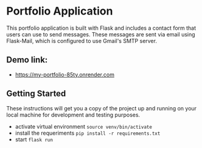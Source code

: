 # Portfolio Application

This portfolio application is built with Flask and includes a contact form that users can use to send messages. These messages are sent via email using Flask-Mail, which is configured to use Gmail's SMTP server.

## Demo link:

* https://my-portfolio-85ty.onrender.com

## Getting Started
These instructions will get you a copy of the project up and running on your local machine for development and testing purposes.

* activate virtual environment ````source venv/bin/activate````
* install the requeriments ````pip install -r requirements.txt````
* start ````flask run````

